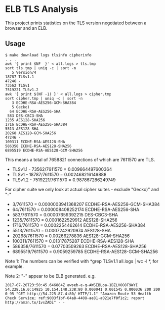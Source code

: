 ELB TLS Analysis
================

This project prints statistics on the TLS version negotiated between a browser and an ELB.

## Usage

```
$ make download logs tlsinfo cipherinfo
. . .
awk '{ print $NF  }' < all.logs > tls.tmp
sort tls.tmp | uniq -c | sort -n
   5 Version/4
18787 TLSv1.1
47246 -
73562 TLSv1
7519221 TLSv1.2
awk '{ print $(NF -1) }' < all.logs > cipher.tmp
sort cipher.tmp | uniq -c | sort -n
   3 ECDHE-RSA-AES256-GCM-SHA384
   5 Gecko)
  64 ECDHE-RSA-AES256-SHA
 583 DES-CBC3-SHA
1235 AES128-SHA256
1716 ECDHE-RSA-AES256-SHA384
5513 AES128-SHA
20268 AES128-GCM-SHA256
47246 -
100311 ECDHE-RSA-AES128-SHA
586358 ECDHE-RSA-AES128-SHA256
6895519 ECDHE-RSA-AES128-GCM-SHA256
```

This means a total of 7658821 connections of which are 7611570 are TLS.

- TLSv1.1 -    73562/7611570 = 0.009664497600364
- TLSv1   -    18787/7611570 = 0.002468216149888
- TLSv1.2 -  7519221/7611570 = 0.987867286249749

For cipher suite we only look at actual cipher suites - exclude "Gecko)" and "-"

- 3/7611570       = 0.0000003941368207  ECDHE-RSA-AES256-GCM-SHA384	
- 64/7611570	  = 0.000008408252174   ECDHE-RSA-AES256-SHA	
- 583/7611570	  = 0.00007659392215    DES-CBC3-SHA	
- 1235/7611570	  = 0.0001622529912     AES128-SHA256	
- 1716/7611570	  = 0.0002254462614     ECDHE-RSA-AES256-SHA384	
- 5513/7611570	  = 0.0007242920974     AES128-SHA	
- 20268/7611570	  = 0.00266278836       AES128-GCM-SHA256	
- 100311/7611570  = 0.01317875287       ECDHE-RSA-AES128-SHA	
- 586358/7611570  = 0.07703509263       ECDHE-RSA-AES128-SHA256	
- 6895519/7611570 = 0.9059259785        ECDHE-RSA-AES128-GCM-SHA256	

Note 1: The numbers can be verified with *grep TLSv1.1 all.logs | wc -l *, for example. 

Note 2: "-" appear to be ELB generated. e.g.

```
2017-07-20T23:50:45.646884Z awseb-e-g-AWSEBLoa-1BZLVOO8F9WYI 54.228.16.0:14925 10.154.148.238:80 0.000041 0.001545 0.000036 200 200 0 95 "GET http://54.225.87.4:80/ HTTP/1.1" "Amazon Route 53 Health Check Service; ref:9003f1bf-04a8-4408-ae81-a021e7f0f1c2; report http://amzn.to/1vsZADi" - -
```
